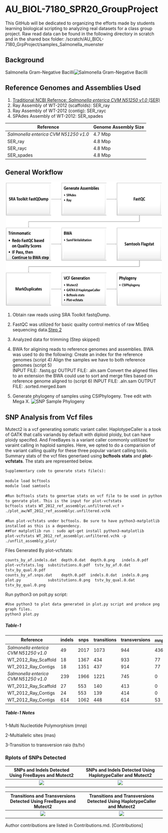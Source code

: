 # AU_BIOL-7180_SPR20_GroupProject
This GitHub will be dedicated to organizing the efforts made by students learning biological scripting to analyzing real datasets for a class group project.
Raw read data can be found in the following directory in scratch and in the shared box folder:
/scratch/AU_BIOL-7180_GrpProject/samples_Salmonella_muenster

## Background
Salmonella Gram-Negative Bacilli![Salmonella Gram-Negative Bacilli](https://github.com/asw0049/AU_BIOL-7180_SPR20_GroupProject/blob/master/Scripts_old/Salmonella_Muenster_Streak.png)

## Reference Genomes and Assemblies Used
1. [Traditional NCBI Refernce: _Salmonella enterica CVM N51250 v1.0_ (SER)](https://www.ncbi.nlm.nih.gov/assembly/GCF_001246125.1)
2. Ray Assembly of WT-2012 (scaffolds): SER_ray
3. Ray Assembly of WT-2012 (contig): SER_rayc
4. SPAdes Assembly of WT-2012: SER_spades

|Reference| Genome Assembly Size|
|---|---|
| _Salmonella enterica CVM N51250 v1.0_ | 4.7 Mbp|
| SER_ray | 4.8 Mbp |
| SER_rayc | 4.8 Mbp |
| SER_spades | 4.8 Mbp |

## General Workflow
<p align="center">
<img src="Workflow.png" width="500" height="400" />
</p>

1. Obtain raw reads using SRA Toolkit fastqDump.

2. FastQC was utilized for basic quality control metrics of raw MiSeq sequencing data.[Step 2](https://github.com/asw0049/AU_BIOL-7180_SPR20_GroupProject/tree/master/fastQC)

3. Analyzed data for trimming (Step skipped)

4. BWA for aligining reads to reference genomes and assemblies.
	BWA was used to do the following:
    Create an index for the reference genomes (script 4)
    Align the samples we have to both reference genomes (script 5)                      
        INPUT FILE: .fastq.gz    OUTPUT FILE: .aln.sam
    Convert the aligned files to an extension the BWA could use to sort and merge files based on reference genome aligned to (script 6)
        INPUT FILE: .aln.sam     OUTPUT FILE: .sorted.merged.bam
	
5. Generate phylogeny of samples using CSIPhylogeny. Tree edit with Mega X.
![SNP Sample Phylogeny](https://github.com/asw0049/AU_BIOL-7180_SPR20_GroupProject/blob/master/Sal_Muenster_SNP_Tree.svg)
   
## SNP Analysis from Vcf files
Mutect2 is a vcf generating somatic variant caller. HaplotypeCaller is a took of GATK that calls variands by default with diploid ploidy, but can have ploidy specifed. And FreeBayes is a variant caller commonly ustilized for varaint calling in haploid samples. Here, we opted to do a comparision of the variant calling quality for these three popular variant calling tools. Summary stats of the vcf files genertaed using **bcftools stats** and **plot-vcfstats**. The stats are represented below.

```
Supplementary code to generate stats file(s):

module load bcftools
module load samtools

#Run bcftools stats to genertae stats on vcf file to be used in python to genrate plot. This is the input for plot-vcfstats
bcftools stats WT_2012_ref_assemblyc.unfiltered.vcf > ./plot_aw/WT_2012_ref_assemblyc.unfiltered.vchk

#Run plot-vcfstats under bcftools. Be sure to have python3-matplotlib installed as this is a dependency.
##For matplotlib run : sudo apt-get install python3-matplotlib
plot-vcfstats WT_2012_ref_assemblyc.unfiltered.vchk -p ./unflit_assembly_plot/ 

```
Files Generated By plot-vcfstats:
```
counts_by_af.indels.dat  depth.0.dat  depth.0.png   indels.0.pdf  plot-vcfstats.log  substitutions.0.pdf  tstv_by_af.0.dat    tstv_by_qual.0.pdf
counts_by_af.snps.dat    depth.0.pdf  indels.0.dat  indels.0.png  plot.py            substitutions.0.png  tstv_by_qual.0.dat  tstv_by_qual.0.png
```
Run python3 on polt.py script:
```
#Use python3 to plot data generated in plot.py script and produce png graph files.
python3 plot.py 
```
##### Table-1
| Reference | indels | snps | transitions | transversions | mnp<sup>1 | other | mas<sup>2 | ts/tv<sup>3 | Variant Caller |
|---|---|---|---|---|---|---|---|---|---|
| _Salmonella enterica CVM N51250 v1.0_ | 49 | 2017 | 1073 | 944 | 436 | 9 | 0 | 1.136653 | FreeBayes |
| WT_2012_Ray_Scaffold | 18 | 1367 | 434 | 933 | 77 | 5 | 9 | 0.465166 | FreeBayes |
| WT_2012_Ray_Contigs |18 | 1351 | 437 | 914 | 77 | 5 | 9 |0.478118 | FreeBayes |
| _Salmonella enterica CVM N51250 v1.0_ | 239 | 1966 | 1221 | 745 | 0 | 7828 | 2007 | 1.638926 | HaplotypeCaller |
| WT_2012_Ray_Scaffold | 27 | 553 | 140 | 413 | 0 | 5467 | 467 | 0.338983 | HaplotypeCaller |
| WT_2012_Ray_Contigs |24 | 553 | 139 | 414 | 0 | 5442 | 466 | 0.335749 | HaplotypeCaller |
| WT_2012_Ray_Contigs | 614 | 1062 | 448 | 614 | 53 | 0 | 10 | 0.729642 | Mutect2 |

##### Table-1 Notes
1-Multi Nucleotide Polymorphism (mnp)

2-Multiallelic sites (mas)

3-Transition to transversion raio (ts/tv)

### Rplots of SNPs Detected

SNPs and Indels Detected Using FreeBayes and Mutect2 | SNPs and Indels Detected Using HaplotypeCaller and Mutect2
:---------------------------------------------------:|:---------------------------------------------------------:
![](https://github.com/asw0049/AU_BIOL-7180_SPR20_GroupProject/blob/master/Rplot_FB_SNP_Indels.png)| ![](https://github.com/asw0049/AU_BIOL-7180_SPR20_GroupProject/blob/master/Rplot_Snp_Indel_Hap.png)|



Transitions and Transversions Detected Using FreeBayes and Mutect2 | Transitions and Transversions Detected Using HaplotypeCaller and Mutect2
:---------------------------------------------------:|:---------------------------------------------------------:
![](https://github.com/asw0049/AU_BIOL-7180_SPR20_GroupProject/blob/master/Rplot_Ts_Tv_Hap.png)|![](https://github.com/asw0049/AU_BIOL-7180_SPR20_GroupProject/blob/master/Rplot_Tv_Ts_FreeBayes.png)|

Author contributions are listed in Contributions.md. [Contributions]
